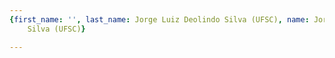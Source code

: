 ```yaml
---
{first_name: '', last_name: Jorge Luiz Deolindo Silva (UFSC), name: Jorge Luiz Deolindo
    Silva (UFSC)}

---
```


